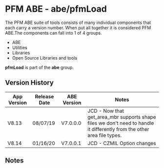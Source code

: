 # PFM ABE - abe/pfmLoad

The PFM ABE suite of tools consists of many individual components that each carry a version number.  When put all together it is considered PFM ABE.The components can fall into 1 of 4 groups.
- ABE
- Utilities
- Libraries
- Open Source Libraries and tools

**pfmLoad** is part of the **abe** group.

## Version History

|App Version|Release Date|ABE Version|Notes|
|-------|------------|-----|---|
|V8.13|08/07/19|V7.0.0.0|JCD - Now that get_area_mbr supports shape files we don't need to handle it differently from the other area file types.  |
|V8.14|01/16/20|V7.0.0.1|JCD - CZMIL Option changes|


## Notes
